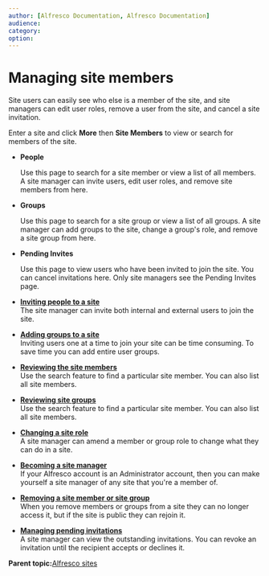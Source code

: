 ```yaml
---
author: [Alfresco Documentation, Alfresco Documentation]
audience: 
category: 
option: 
---
```


# Managing site members

Site users can easily see who else is a member of the site, and site managers can edit user roles, remove a user from the site, and cancel a site invitation.

Enter a site and click **More** then **Site Members** to view or search for members of the site.

-   **People**

    Use this page to search for a site member or view a list of all members. A site manager can invite users, edit user roles, and remove site members from here.

-   **Groups**

    Use this page to search for a site group or view a list of all groups. A site manager can add groups to the site, change a group's role, and remove a site group from here.

-   **Pending Invites**

    Use this page to view users who have been invited to join the site. You can cancel invitations here. Only site managers see the Pending Invites page.


-   **[Inviting people to a site](../tasks/members-invite.md)**  
The site manager can invite both internal and external users to join the site.
-   **[Adding groups to a site](../tasks/members-invite-groups.md)**  
Inviting users one at a time to join your site can be time consuming. To save time you can add entire user groups.
-   **[Reviewing the site members](../tasks/members-view.md)**  
Use the search feature to find a particular site member. You can also list all site members.
-   **[Reviewing site groups](../tasks/members-view-groups.md)**  
Use the search feature to find a particular site member. You can also list all site members.
-   **[Changing a site role](../tasks/members-change-role.md)**  
A site manager can amend a member or group role to change what they can do in a site.
-   **[Becoming a site manager](../tasks/members-become-manager.md)**  
If your Alfresco account is an Administrator account, then you can make yourself a site manager of any site that you're a member of.
-   **[Removing a site member or site group](../tasks/members-remove.md)**  
When you remove members or groups from a site they can no longer access it, but if the site is public they can rejoin it.
-   **[Managing pending invitations](../tasks/members-view-invited.md)**  
A site manager can view the outstanding invitations. You can revoke an invitation until the recipient accepts or declines it.

**Parent topic:**[Alfresco sites](../concepts/sites-intro.md)

